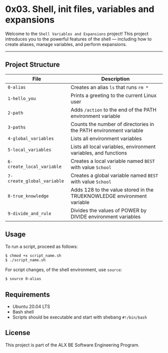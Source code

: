 # 0x03. Shell, init files, variables and expansions

Welcome to the `Shell Variables and Expansions` project! This project introduces you to the powerful features of the shell — including how to create aliases, manage variables, and perform expansions.

---

## Project Structure

| File | Description |
|------|-------------|
| `0-alias` | Creates an alias `ls` that runs `rm *` |
| `1-hello_you` | Prints a greeting to the current Linux user |
| `2-path` | Adds `/action` to the end of the PATH environment variable |
| `3-paths` | Counts the number of directories in the PATH environment variable |
| `4-global_variables` | Lists all environment variables |
| `5-local_variables` | Lists all local variables, environment variables, and functions |
| `6-create_local_variable` | Creates a local variable named `BEST` with value `School` |
| `7-create_global_variable` | Creates a global variable named `BEST` with value `School` |
| `8-true_knowledge` | Adds 128 to the value stored in the TRUEKNOWLEDGE environment variable |
| `9-divide_and_rule` | Divides the values of POWER by DIVIDE environment variables |

## Usage

To run a script, proceed as follows:

```bash
$ chmod +x script_name.sh
$ ./script_name.sh
```

For script changes, of the shell environment, use `source`:

```bash
$ source 0-alias
```

## Requirements

* Ubuntu 20.04 LTS
* Bash shell
* Scripts should be executable and start with shebang `#!/bin/bash`

## License

This project is part of the ALX BE Software Engineering Program.
